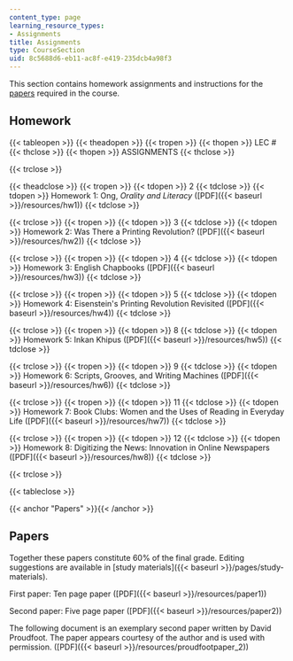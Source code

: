 ```yaml
---
content_type: page
learning_resource_types:
- Assignments
title: Assignments
type: CourseSection
uid: 8c5688d6-eb11-ac8f-e419-235dcb4a98f3
---
```


This section contains homework assignments and instructions for the [papers](#Papers) required in the course.

Homework
--------

{{< tableopen >}}
{{< theadopen >}}
{{< tropen >}}
{{< thopen >}}
LEC #
{{< thclose >}}
{{< thopen >}}
ASSIGNMENTS
{{< thclose >}}

{{< trclose >}}

{{< theadclose >}}
{{< tropen >}}
{{< tdopen >}}
2
{{< tdclose >}}
{{< tdopen >}}
Homework 1: Ong, _Orality and Literacy_ ([PDF]({{< baseurl >}}/resources/hw1))
{{< tdclose >}}

{{< trclose >}}
{{< tropen >}}
{{< tdopen >}}
3
{{< tdclose >}}
{{< tdopen >}}
Homework 2: Was There a Printing Revolution? ([PDF]({{< baseurl >}}/resources/hw2))
{{< tdclose >}}

{{< trclose >}}
{{< tropen >}}
{{< tdopen >}}
4
{{< tdclose >}}
{{< tdopen >}}
Homework 3: English Chapbooks ([PDF]({{< baseurl >}}/resources/hw3))
{{< tdclose >}}

{{< trclose >}}
{{< tropen >}}
{{< tdopen >}}
5
{{< tdclose >}}
{{< tdopen >}}
Homework 4: Eisenstein's Printing Revolution Revisited ([PDF]({{< baseurl >}}/resources/hw4))
{{< tdclose >}}

{{< trclose >}}
{{< tropen >}}
{{< tdopen >}}
8
{{< tdclose >}}
{{< tdopen >}}
Homework 5: Inkan Khipus ([PDF]({{< baseurl >}}/resources/hw5))
{{< tdclose >}}

{{< trclose >}}
{{< tropen >}}
{{< tdopen >}}
9
{{< tdclose >}}
{{< tdopen >}}
Homework 6: Scripts, Grooves, and Writing Machines ([PDF]({{< baseurl >}}/resources/hw6))
{{< tdclose >}}

{{< trclose >}}
{{< tropen >}}
{{< tdopen >}}
11
{{< tdclose >}}
{{< tdopen >}}
Homework 7: Book Clubs: Women and the Uses of Reading in Everyday Life ([PDF]({{< baseurl >}}/resources/hw7))
{{< tdclose >}}

{{< trclose >}}
{{< tropen >}}
{{< tdopen >}}
12
{{< tdclose >}}
{{< tdopen >}}
Homework 8: Digitizing the News: Innovation in Online Newspapers ([PDF]({{< baseurl >}}/resources/hw8))
{{< tdclose >}}

{{< trclose >}}

{{< tableclose >}}

{{< anchor "Papers" >}}{{< /anchor >}}

Papers
------

Together these papers constitute 60% of the final grade. Editing suggestions are available in [study materials]({{< baseurl >}}/pages/study-materials).

First paper: Ten page paper ([PDF]({{< baseurl >}}/resources/paper1))

Second paper: Five page paper ([PDF]({{< baseurl >}}/resources/paper2))

The following document is an exemplary second paper written by David Proudfoot. The paper appears courtesy of the author and is used with permission. ([PDF]({{< baseurl >}}/resources/proudfootpaper_2))